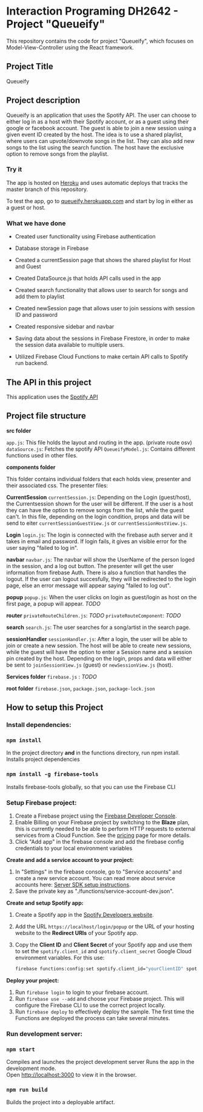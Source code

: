 # Interaction Programing DH2642 - Project "Queueify" 
This repository contains the code for project "Queueify", which focuses on Model-View-Controller using the React framework. 

## Project Title
Queueify

## Project description  

Queueify is an application that uses the Spotify API. The user can choose to either log in as a host with their Spotify account, or as a guest using their google or facebook account. The guest is able to join a new session using a given event ID created by the host. The idea is to use a shared playlist, where users can upvote/downvote songs in the list. They can also add new songs to the list using the search function. The host have the exclusive option to remove songs from the playlist. 

### Try it 
The app is hosted on [Heroku](https://signup.heroku.com/?c=70130000000NeLCAA0&gclid=CjwKCAiAiML-BRAAEiwAuWVggkEMhnf3uC02TCfvWUz22oo2ugNs5-ssMwtxYIWx7a5XshM98AiuNBoCxvoQAvD_BwE) and uses automatic deploys that tracks the master branch of this repository.

To test the app, go to [queueify.herokuapp.com](https://queueify.herokuapp.com/) and start by log in either as a guest or host.

### What we have done 
- Created user functionality using Firebase authentication

- Database storage in Firebase 

- Created a currentSession page that shows the shared playlist for Host and Guest

- Created DataSource.js that holds API calls used in the app 

- Created search functionality that allows user to search for songs and add them to playlist 

- Created newSession page that allows user to join sessions with session ID and password 

- Created responsive sidebar and navbar

- Saving data about the sessions in Firebase Firestore, in order to make the session data available to multiple users.

- Utilized Firebase Cloud Functions to make certain API calls to Spotify run backend.  

## The API in this project
This application uses the [Spotify API](https://developer.spotify.com/documentation/web-api/) 

## Project file structure 

**src folder**

`app.js`: This file holds the layout and routing in the app. (private route osv)
`dataSource.js`: Fetches the spotify API 
`QueueifyModel.js`: Contains different functions used in other files. 

**components folder**

This folder contains individual folders that each holds view, presenter and their associated css. The presenter files: 

**CurrentSession** 
`currentSession.js`: Depending on the Login (guest/host), the Currentsession shown for the user will be different. If the user is a host they can have the option to remove songs from the list, while the guest can't. In this file, depending on the login condition, props and data will be send to eiter `currentSessionGuestView.js` or `currentSessionHostView.js`. 

**Login**
`login.js`: The login is connected with the firebase auth server and it takes in email and password. If login fails, it gives an visible error for the user saying "failed to log in". 

**navbar**
`navbar.js`: The navbar will show the UserName of the person loged in the session, and a log out button. The presenter will get the user information from firebase Auth. There is also a function that handles the logout. If the user can logout succesfully, they will be redirected to the login page, else an error message will appear saying "failed to log out". 

**popup**
`popup.js`: When the user clicks on login as guest/login as host on the first page, a popup will appear. *TODO* 

**router**
`privateRouteChildren.js`: *TODO* 
`privateRouteComponent`:  *TODO* 

**search**
`search.js`: The user searches for a song/artist in the search page. 

**sessionHandler** 
`sessionHandler.js`: After a login, the user will be able to join or create a new session. The host will be able to create new sessions, while the guest will have the option to enter a Session name and a session pin created by the host. Depending on the login, props and data will either be sent to `joinSessionView.js` (guest) or `newSessionView.js` (host). 

**Services folder** 
`firebase.js` : *TODO* 

**root folder** 
`firebase.json`, 
`package.json`, 
`package-lock.json`

## How to setup this Project 

### Install dependencies:

### `npm install` 
In the project directory **and** in the functions directory, run npm install. 
Installs project dependencies

### `npm install -g firebase-tools` 
Installs firebase-tools globally, so that you can use the Firebase CLI

### **Setup Firebase project:**
1. Create a Firebase project using the [Firebase Developer Console](https://console.firebase.google.com).
2. Enable Billing on your Firebase project by switching to the **Blaze** plan, this is currently needed to be able to perform HTTP requests to external services from a Cloud Function. See the [pricing](https://firebase.google.com/pricing/) page for more details.
3. Click "Add app" in the firebase console and add the firebase config credentials to your local environment variables

**Create and add a service account to your project:**
1. In "Settings" in the firebase console, go to "Service accounts" and create a new service account. You can read more about service accounts here: [Server SDK setup instructions](https://firebase.google.com/docs/server/setup#add_firebase_to_your_app).
2. Save the private key as "./functions/service-account-dev.json".

**Create and setup Spotify app:**
1. Create a Spotify app in the [Spotify Developers website](https://developer.spotify.com/my-applications/).
2. Add the URL `https://localhost/login/popup` or the URL of your hosting website to the **Redirect URIs** of your Spotify app.
3. Copy the **Client ID** and **Client Secret** of your Spotify app and use them to set the `spotify.client_id` and `spotify.client_secret` Google Cloud environment variables. For this use:

    ```bash
    firebase functions:config:set spotify.client_id="yourClientID" spotify.client_secret="yourClientSecret"
    ```
**Deploy your project:**
1. Run `firebase login` to login to your firebase account. 
2. Run `firebase use --add` and choose your Firebase project. This will configure the Firebase CLI to use the correct project locally.
3. Run `firebase deploy` to effectively deploy the sample. The first time the Functions are deployed the process can take several minutes.

### **Run development server:**

### `npm start`
Compiles and launches the project development server
Runs the app in the development mode.\
Open [http://localhost:3000](http://localhost:3000) to view it in the browser.

### `npm run build` 
Builds the project into a deployable artifact.

